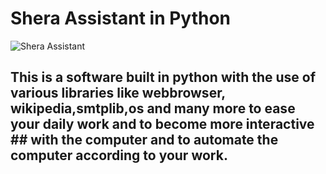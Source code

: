 # __Shera Assistant in Python__

![Shera Assistant](https://user-images.githubusercontent.com/67803060/118389825-68ad7c80-b649-11eb-863b-c1b45374a710.PNG)

## This is a software built in python with the use of various libraries like webbrowser, wikipedia,smtplib,os and many more to ease your daily work and to become more interactive ## with the computer and to automate the computer according to your work.
